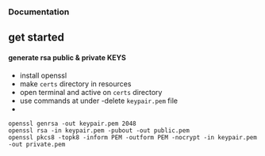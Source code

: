 ###  Documentation

## get started

#### generate rsa public & private KEYS
  - install openssl
  - make `certs` directory in resources
  - open terminal and active on `certs` directory
  - use commands at under
  -delete `keypair.pem` file
  - 
``` shell
openssl genrsa -out keypair.pem 2048
openssl rsa -in keypair.pem -pubout -out public.pem
openssl pkcs8 -topk8 -inform PEM -outform PEM -nocrypt -in keypair.pem -out private.pem
```


